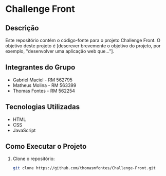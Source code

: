 # Challenge Front

## Descrição
Este repositório contém o código-fonte para o projeto Challenge Front. O objetivo deste projeto é [descrever brevemente o objetivo do projeto, por exemplo, "desenvolver uma aplicação web que..."].

## Integrantes do Grupo
- Gabriel Maciel - RM 562795
- Matheus Molina - RM 563399
- Thomas Fontes - RM 562254

## Tecnologias Utilizadas
  - HTML
  - CSS
  - JavaScript
## Como Executar o Projeto
1. Clone o repositório:
   ```bash
   git clone https://github.com/thomasmfontes/Challenge-Front.git
